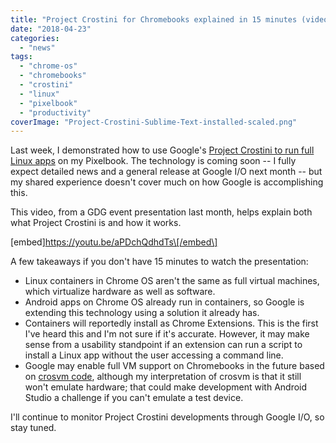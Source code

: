 ```yaml
---
title: "Project Crostini for Chromebooks explained in 15 minutes (video)"
date: "2018-04-23"
categories: 
  - "news"
tags: 
  - "chrome-os"
  - "chromebooks"
  - "crostini"
  - "linux"
  - "pixelbook"
  - "productivity"
coverImage: "Project-Crostini-Sublime-Text-installed-scaled.png"
---
```


Last week, I demonstrated how to use Google's [Project Crostini to run full Linux apps](https://www.aboutchromebooks.com/news/first-look-running-full-linux-apps-on-a-chromebook-with-project-crostini/) on my Pixelbook. The technology is coming soon -- I fully expect detailed news and a general release at Google I/O next month -- but my shared experience doesn't cover much on how Google is accomplishing this.

This video, from a GDG event presentation last month, helps explain both what Project Crostini is and how it works.

\[embed\]https://youtu.be/aPDchQdhdTs\[/embed\]

A few takeaways if you don't have 15 minutes to watch the presentation:

- Linux containers in Chrome OS aren't the same as full virtual machines, which virtualize hardware as well as software.
- Android apps on Chrome OS already run in containers, so Google is extending this technology using a solution it already has.
- Containers will reportedly install as Chrome Extensions. This is the first I've heard this and I'm not sure if it's accurate. However, it may make sense from a usability standpoint if an extension can run a script to install a Linux app without the user accessing a command line.
- Google may enable full VM support on Chromebooks in the future based on [crosvm code](https://chromium.googlesource.com/chromiumos/platform/crosvm/), although my interpretation of crosvm is that it still won't emulate hardware; that could make development with Android Studio a challenge if you can't emulate a test device.

I'll continue to monitor Project Crostini developments through Google I/O, so stay tuned.
